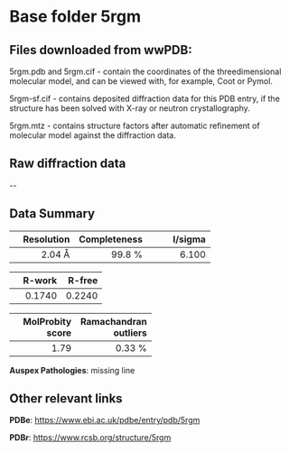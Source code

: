 # Base folder 5rgm

## Files downloaded from wwPDB:

5rgm.pdb and 5rgm.cif - contain the coordinates of the threedimensional molecular model, and can be viewed with, for example, Coot or Pymol.

5rgm-sf.cif - contains deposited diffraction data for this PDB entry, if the structure has been solved with X-ray or neutron crystallography.

5rgm.mtz - contains structure factors after automatic refinement of molecular model against the diffraction data.

## Raw diffraction data

--<br> 

## Data Summary
|   | Resolution | Completeness| I/sigma |
|---|-------------:|----------------:|--------------:|
|   |2.04 Å|99.8  %|<img width=50/>6.100|

|   | **R-work**| **R-free**   
|---|-------------:|----------------:|           
||  0.1740|  0.2240|

|   |**MolProbity<br>score**| **Ramachandran<br>outliers** 
|---|-------------:|----------------:|
||  1.79|  0.33 %|

**Auspex Pathologies**: missing line

 

## Other relevant links 
**PDBe**:  https://www.ebi.ac.uk/pdbe/entry/pdb/5rgm
 
**PDBr**: https://www.rcsb.org/structure/5rgm 

